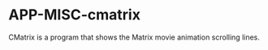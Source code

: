 APP-MISC-cmatrix
================

CMatrix is a program that shows the Matrix movie animation scrolling lines. 
